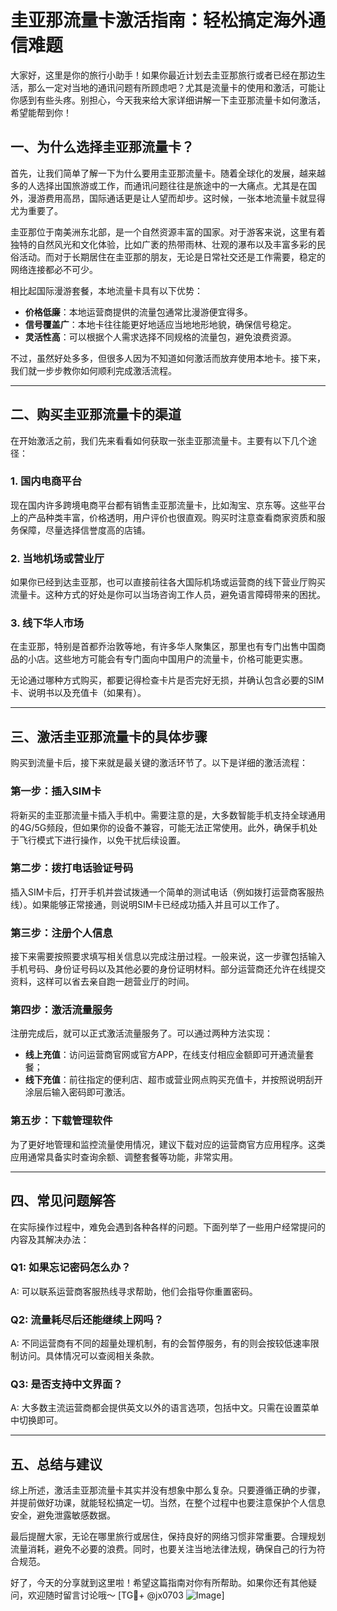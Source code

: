 # 圭亚那流量卡激活指南：轻松搞定海外通信难题

大家好，这里是你的旅行小助手！如果你最近计划去圭亚那旅行或者已经在那边生活，那么一定对当地的通讯问题有所顾虑吧？尤其是流量卡的使用和激活，可能让你感到有些头疼。别担心，今天我来给大家详细讲解一下圭亚那流量卡如何激活，希望能帮到你！

## 一、为什么选择圭亚那流量卡？

首先，让我们简单了解一下为什么要用圭亚那流量卡。随着全球化的发展，越来越多的人选择出国旅游或工作，而通讯问题往往是旅途中的一大痛点。尤其是在国外，漫游费用高昂，国际通话更是让人望而却步。这时候，一张本地流量卡就显得尤为重要了。

圭亚那位于南美洲东北部，是一个自然资源丰富的国家。对于游客来说，这里有着独特的自然风光和文化体验，比如广袤的热带雨林、壮观的瀑布以及丰富多彩的民俗活动。而对于长期居住在圭亚那的朋友，无论是日常社交还是工作需要，稳定的网络连接都必不可少。

相比起国际漫游套餐，本地流量卡具有以下优势：
- **价格低廉**：本地运营商提供的流量包通常比漫游便宜得多。
- **信号覆盖广**：本地卡往往能更好地适应当地地形地貌，确保信号稳定。
- **灵活性高**：可以根据个人需求选择不同规格的流量包，避免浪费资源。

不过，虽然好处多多，但很多人因为不知道如何激活而放弃使用本地卡。接下来，我们就一步步教你如何顺利完成激活流程。

---

## 二、购买圭亚那流量卡的渠道

在开始激活之前，我们先来看看如何获取一张圭亚那流量卡。主要有以下几个途径：

### 1. 国内电商平台
现在国内许多跨境电商平台都有销售圭亚那流量卡，比如淘宝、京东等。这些平台上的产品种类丰富，价格透明，用户评价也很直观。购买时注意查看商家资质和服务保障，尽量选择信誉度高的店铺。

### 2. 当地机场或营业厅
如果你已经到达圭亚那，也可以直接前往各大国际机场或运营商的线下营业厅购买流量卡。这种方式的好处是你可以当场咨询工作人员，避免语言障碍带来的困扰。

### 3. 线下华人市场
在圭亚那，特别是首都乔治敦等地，有许多华人聚集区，那里也有专门出售中国商品的小店。这些地方可能会有专门面向中国用户的流量卡，价格可能更实惠。

无论通过哪种方式购买，都要记得检查卡片是否完好无损，并确认包含必要的SIM卡、说明书以及充值卡（如果有）。

---

## 三、激活圭亚那流量卡的具体步骤

购买到流量卡后，接下来就是最关键的激活环节了。以下是详细的激活流程：

### 第一步：插入SIM卡
将新买的圭亚那流量卡插入手机中。需要注意的是，大多数智能手机支持全球通用的4G/5G频段，但如果你的设备不兼容，可能无法正常使用。此外，确保手机处于飞行模式下进行操作，以免干扰后续设置。

### 第二步：拨打电话验证号码
插入SIM卡后，打开手机并尝试拨通一个简单的测试电话（例如拨打运营商客服热线）。如果能够正常接通，则说明SIM卡已经成功插入并且可以工作了。

### 第三步：注册个人信息
接下来需要按照要求填写相关信息以完成注册过程。一般来说，这一步骤包括输入手机号码、身份证号码以及其他必要的身份证明材料。部分运营商还允许在线提交资料，这样可以省去亲自跑一趟营业厅的时间。

### 第四步：激活流量服务
注册完成后，就可以正式激活流量服务了。可以通过两种方法实现：
- **线上充值**：访问运营商官网或官方APP，在线支付相应金额即可开通流量套餐；
- **线下充值**：前往指定的便利店、超市或营业网点购买充值卡，并按照说明刮开涂层后输入密码即可激活。

### 第五步：下载管理软件
为了更好地管理和监控流量使用情况，建议下载对应的运营商官方应用程序。这类应用通常具备实时查询余额、调整套餐等功能，非常实用。

---

## 四、常见问题解答

在实际操作过程中，难免会遇到各种各样的问题。下面列举了一些用户经常提问的内容及其解决办法：

### Q1: 如果忘记密码怎么办？
A: 可以联系运营商客服热线寻求帮助，他们会指导你重置密码。

### Q2: 流量耗尽后还能继续上网吗？
A: 不同运营商有不同的超量处理机制，有的会暂停服务，有的则会按较低速率限制访问。具体情况可以查阅相关条款。

### Q3: 是否支持中文界面？
A: 大多数主流运营商都会提供英文以外的语言选项，包括中文。只需在设置菜单中切换即可。

---

## 五、总结与建议

综上所述，激活圭亚那流量卡其实并没有想象中那么复杂。只要遵循正确的步骤，并提前做好功课，就能轻松搞定一切。当然，在整个过程中也要注意保护个人信息安全，避免泄露敏感数据。

最后提醒大家，无论在哪里旅行或居住，保持良好的网络习惯非常重要。合理规划流量消耗，避免不必要的浪费。同时，也要关注当地法律法规，确保自己的行为符合规范。

好了，今天的分享就到这里啦！希望这篇指南对你有所帮助。如果你还有其他疑问，欢迎随时留言讨论哦～ [TG💪+ @jx0703 ![Image](https://github.com/user-attachments/assets/dbca1d08-cadb-493c-b0ec-ad6f7a83f270)]
